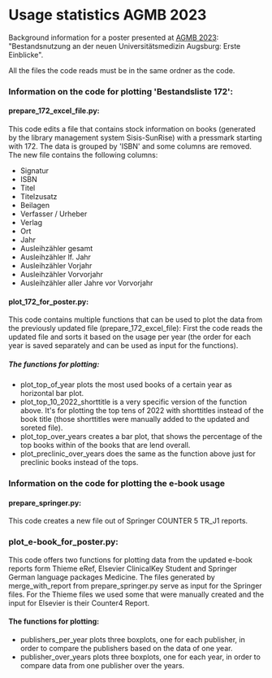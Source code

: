 # Usage statistics AGMB 2023
Background information for a poster presented at [AGMB 2023](https://agmb.de/de_DE/2023-bonn-startseite): "Bestandsnutzung an der neuen Universitätsmedizin Augsburg: Erste Einblicke".

All the files the code reads must be in the same ordner as the code.


### Information on the code for plotting 'Bestandsliste 172':
#### prepare_172_excel_file.py:
This code edits a file that contains stock information on books (generated by the library management system Sisis-SunRise) with a pressmark starting with 172. 
The data is grouped by 'ISBN' and some columns are removed.
The new file contains the following columns: 
- Signatur
- ISBN
- Titel
- Titelzusatz
- Beilagen
- Verfasser / Urheber	
- Verlag	
- Ort	
- Jahr
- Ausleihzähler gesamt	
- Ausleihzähler lf. Jahr
- Ausleihzähler Vorjahr
- Ausleihzähler Vorvorjahr	
- Ausleihzähler aller Jahre vor Vorvorjahr

    
#### plot_172_for_poster.py:
This code contains multiple functions that can be used to plot the data from the previously updated file (prepare_172_excel_file):
First the code reads the updated file and sorts it based on the usage per year (the order for each year is saved separately and can be used as input for the functions).
##### The functions for plotting:
- plot_top_of_year plots the most used books of a certain year as horizontal bar plot.
- plot_top_10_2022_shorttitle is a very specific version of the function above. It's for plotting the top tens of 2022 with shorttitles instead of the book title 
(those shorttitles were manually added to the updated and soreted file). 
- plot_top_over_years creates a bar plot, that shows the percentage of the top books within of the books that are lend overall.
- plot_preclinic_over_years does the same as the function above just for preclinic books instead of the tops.


### Information on the code for plotting the e-book usage
#### prepare_springer.py:
This code creates a new file out of Springer COUNTER 5 TR_J1 reports.

### plot_e-book_for_poster.py:
This code offers two functions for plotting data from the updated e-book reports form Thieme eRef, Elsevier ClinicalKey Student and Springer German language packages Medicine.
The files generated by merge_with_report from prepare_springer.py serve as input for the Springer files. 
For the Thieme files we used some that were manually created and the input for Elsevier is their Counter4 Report.
#### The functions for plotting:
- publishers_per_year plots three boxplots, one for each publisher, in order to compare the publishers based on the data of one year.
- publisher_over_years plots three boxplots, one for each year, in order to compare data from one publisher over the years.
